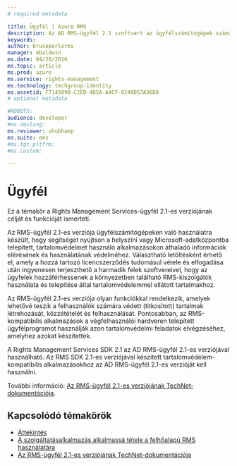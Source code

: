 ```yaml
---
# required metadata

title: Ügyfél | Azure RMS
description: Az AD RMS-ügyfél 2.1 szoftvert az ügyfélszámítógépek számára tervezték, hogy segítséget nyújtson az információk elérésének és használatának védelméhez
keywords:
author: bruceperlerms
manager: mbaldwin
ms.date: 04/28/2016
ms.topic: article
ms.prod: azure
ms.service: rights-management
ms.technology: techgroup-identity
ms.assetid: F7145090-C2EB-405A-A4CF-0240D57A36DA
# optional metadata

#ROBOTS:
audience: developer
#ms.devlang:
ms.reviewer: shubhamp
ms.suite: ems
#ms.tgt_pltfrm:
#ms.custom:

---
```


# Ügyfél

Ez a témakör a Rights Management Services-ügyfél 2.1-es verziójának célját és funkcióját ismerteti.

Az RMS-ügyfél 2.1-es verziója ügyfélszámítógépeken való használatra készült, hogy segítséget nyújtson a helyszíni vagy Microsoft-adatközpontba telepített, tartalomvédelmet használó alkalmazásokon áthaladó információk elérésének és használatának védelméhez. Választható letöltésként érhető el, amely a hozzá tartozó licencszerződés tudomásul vétele és elfogadása után ingyenesen terjeszthető a harmadik felek szoftvereivel, hogy az ügyfelek hozzáférhessenek a környezetben található RMS-kiszolgálók használata és telepítése által tartalomvédelemmel ellátott tartalmakhoz.

Az RMS-ügyfél 2.1-es verziója olyan funkciókkal rendelkezik, amelyek lehetővé teszik a felhasználók számára védett (titkosított) tartalmak létrehozását, közzétételét és felhasználását. Pontosabban, az RMS-kompatibilis alkalmazások a végfelhasználói hardveren telepített ügyfélprogramot használják azon tartalomvédelmi feladatok elvégzéséhez, amelyhez azokat készítették.

A Rights Management Services SDK 2.1 az AD RMS-ügyfél 2.1-es verziójával használható. Az RMS SDK 2.1-es verziójával készített tartalomvédelem-kompatibilis alkalmazásokhoz az AD RMS-ügyfél 2.1-es verzióját kell használni.

További információ: [Az RMS-ügyfél 2.1-es verziójának TechNet-dokumentációja](https://TechNet.Microsoft.Com/en-us/library/jj159267(WS.10).aspx).

## Kapcsolódó témakörök

* [Áttekintés](ad-rms-overview.md)
* [A szolgáltatásalkalmazás alkalmassá tétele a felhőalapú RMS használatára](how-to-use-file-api-with-aadrm-cloud.md)
* [Az RMS-ügyfél 2.1-es verziójának TechNet-dokumentációja](https://TechNet.Microsoft.Com/en-us/library/jj159267(WS.10).aspx)
 

 


<!--HONumber=Jun16_HO2-->


